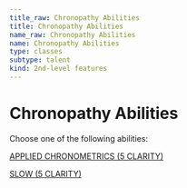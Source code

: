 ```yaml
---
title_raw: Chronopathy Abilities
title: Chronopathy Abilities
name_raw: Chronopathy Abilities
name: Chronopathy Abilities
type: classes
subtype: talent
kind: 2nd-level features
---
```


# Chronopathy Abilities

Choose one of the following abilities:

[APPLIED CHRONOMETRICS (5 CLARITY)](./Applied%20Chronometrics.md)

[SLOW (5 CLARITY)](./Slow.md)
